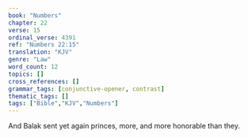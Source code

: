 ```yaml
---
book: "Numbers"
chapter: 22
verse: 15
ordinal_verse: 4391
ref: "Numbers 22:15"
translation: "KJV"
genre: "Law"
word_count: 12
topics: []
cross_references: []
grammar_tags: [conjunctive-opener, contrast]
thematic_tags: []
tags: ["Bible","KJV","Numbers"]
---
```

And Balak sent yet again princes, more, and more honorable than they.
